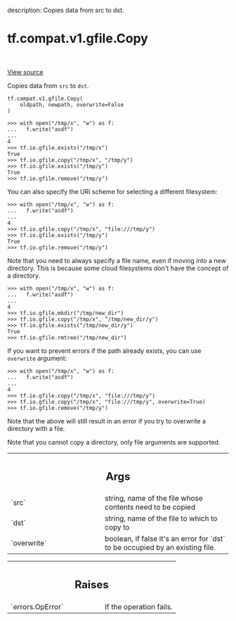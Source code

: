 description: Copies data from src to dst.

<div itemscope itemtype="http://developers.google.com/ReferenceObject">
<meta itemprop="name" content="tf.compat.v1.gfile.Copy" />
<meta itemprop="path" content="Stable" />
</div>

# tf.compat.v1.gfile.Copy

<!-- Insert buttons and diff -->

<table class="tfo-notebook-buttons tfo-api nocontent" align="left">

</table>

<a target="_blank" class="external" href="/code/stable/tensorflow/python/lib/io/file_io.py">View source</a>



Copies data from `src` to `dst`.


<pre class="devsite-click-to-copy prettyprint lang-py tfo-signature-link">
<code>tf.compat.v1.gfile.Copy(
    oldpath, newpath, overwrite=False
)
</code></pre>



<!-- Placeholder for "Used in" -->

```
>>> with open("/tmp/x", "w") as f:
...   f.write("asdf")
...
4
>>> tf.io.gfile.exists("/tmp/x")
True
>>> tf.io.gfile.copy("/tmp/x", "/tmp/y")
>>> tf.io.gfile.exists("/tmp/y")
True
>>> tf.io.gfile.remove("/tmp/y")
```

You can also specify the URI scheme for selecting a different filesystem:

```
>>> with open("/tmp/x", "w") as f:
...   f.write("asdf")
...
4
>>> tf.io.gfile.copy("/tmp/x", "file:///tmp/y")
>>> tf.io.gfile.exists("/tmp/y")
True
>>> tf.io.gfile.remove("/tmp/y")
```

Note that you need to always specify a file name, even if moving into a new
directory. This is because some cloud filesystems don't have the concept of a
directory.

```
>>> with open("/tmp/x", "w") as f:
...   f.write("asdf")
...
4
>>> tf.io.gfile.mkdir("/tmp/new_dir")
>>> tf.io.gfile.copy("/tmp/x", "/tmp/new_dir/y")
>>> tf.io.gfile.exists("/tmp/new_dir/y")
True
>>> tf.io.gfile.rmtree("/tmp/new_dir")
```

If you want to prevent errors if the path already exists, you can use
`overwrite` argument:

```
>>> with open("/tmp/x", "w") as f:
...   f.write("asdf")
...
4
>>> tf.io.gfile.copy("/tmp/x", "file:///tmp/y")
>>> tf.io.gfile.copy("/tmp/x", "file:///tmp/y", overwrite=True)
>>> tf.io.gfile.remove("/tmp/y")
```

Note that the above will still result in an error if you try to overwrite a
directory with a file.

Note that you cannot copy a directory, only file arguments are supported.

<!-- Tabular view -->
 <table class="responsive fixed orange">
<colgroup><col width="214px"><col></colgroup>
<tr><th colspan="2"><h2 class="add-link">Args</h2></th></tr>

<tr>
<td>
`src`<a id="src"></a>
</td>
<td>
string, name of the file whose contents need to be copied
</td>
</tr><tr>
<td>
`dst`<a id="dst"></a>
</td>
<td>
string, name of the file to which to copy to
</td>
</tr><tr>
<td>
`overwrite`<a id="overwrite"></a>
</td>
<td>
boolean, if false it's an error for `dst` to be occupied by an
existing file.
</td>
</tr>
</table>



<!-- Tabular view -->
 <table class="responsive fixed orange">
<colgroup><col width="214px"><col></colgroup>
<tr><th colspan="2"><h2 class="add-link">Raises</h2></th></tr>

<tr>
<td>
`errors.OpError`<a id="errors.OpError"></a>
</td>
<td>
If the operation fails.
</td>
</tr>
</table>

